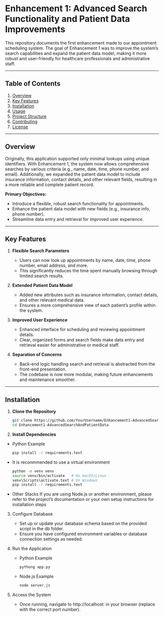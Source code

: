 # Enhancement 1: Advanced Search Functionality and Patient Data Improvements

This repository documents the first enhancement made to our appointment scheduling system. The goal of Enhancement 1 was to improve the system’s search capabilities and expand the patient data model, making it more robust and user-friendly for healthcare professionals and administrative staff.

---

## Table of Contents
1. [Overview](#overview)
2. [Key Features](#key-features)
3. [Installation](#installation)
4. [Usage](#usage)
5. [Project Structure](#project-structure)
6. [Contributing](#contributing)
7. [License](#license)

---

## Overview
Originally, this application supported only minimal lookups using unique identifiers. With Enhancement 1, the system now allows comprehensive searches by various criteria (e.g., name, date, time, phone number, and email). Additionally, we expanded the patient data model to include insurance information, contact details, and other relevant fields, resulting in a more reliable and complete patient record.

**Primary Objectives:**
- Introduce a flexible, robust search functionality for appointments.
- Enhance the patient data model with new fields (e.g., insurance info, phone number).
- Streamline data entry and retrieval for improved user experience.

---

## Key Features

1. **Flexible Search Parameters**  
   - Users can now look up appointments by name, date, time, phone number, email address, and more.
   - This significantly reduces the time spent manually browsing through limited search results.

2. **Extended Patient Data Model**  
   - Added new attributes such as insurance information, contact details, and other relevant medical data.
   - Ensures a more comprehensive view of each patient’s profile within the system.

3. **Improved User Experience**  
   - Enhanced interface for scheduling and reviewing appointment details.
   - Clear, organized forms and search fields make data entry and retrieval easier for administrative or medical staff.

4. **Separation of Concerns**  
   - Back-end logic handling search and retrieval is abstracted from the front-end presentation.
   - The codebase is now more modular, making future enhancements and maintenance smoother.

---

## Installation

1. **Clone the Repository**  
      ```bash
      git clone https://github.com/YourUsername/Enhancement1-AdvancedSearchAndPatientData.git
      cd Enhancement1-AdvancedSearchAndPatientData

2. **Install Dependencies**
   
  - Python Example
      ```bash
      pip install -r requirements.text
      ```
  - It is reconmmended to use a virtual environment
      ```bash
      python -m venv venv
      source venv/bin/activate   # On macOS/Linux
      venv\Scripts\activate.text # On Windows
      pip install -r requirements.text
      ```
   - Other Stacks
   If you are using Node.js or another environment, please refer to the project’s documentation or your own setup instructions for installation steps
   
3. Configure Database
   - Set up or update your database schema based on the provided script in the db folder.
   - Ensure you have configured environment variables or database connection settings as needed.

4. Run the Application
   - Python Example
      ```bash
      pythong app.py
      ```
   - Node.js Example
      ```bash
      node server.js
      ```
5. Access the System
   - Once running, navigate to http://localhost:<PORT> in your browser (replace <PORT> with the correct port number).
   
